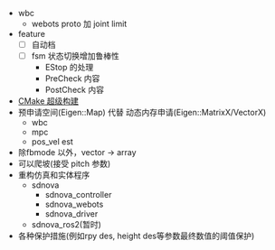 - wbc
  - webots proto 加 joint limit
- feature
  - [ ] 自动档
  - [ ] fsm 状态切换增加鲁棒性
    - EStop 的处理
    - PreCheck 内容
    - PostCheck 内容
- [CMake 超级构建](https://www.bookstack.cn/read/CMake-Cookbook/content-chapter10-10.4-chinese.md)
- 预申请空间(Eigen::Map) 代替 动态内存申请(Eigen::MatrixX/VectorX)
  - wbc
  - mpc
  - pos_vel est
- 除fbmode 以外，vector -> array
- 可以爬坡(接受 pitch 参数)
- 重构仿真和实体程序
  - sdnova
    - sdnova_controller
    - sdnova_webots
    - sdnova_driver
  - sdnova_ros2(暂时)
- 各种保护措施(例如rpy des, height des等参数最终数值的阈值保护)
